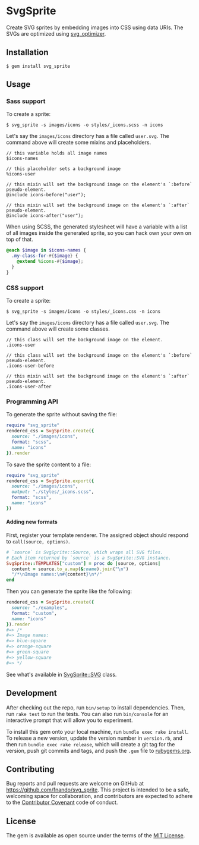 # SvgSprite

Create SVG sprites by embedding images into CSS using data URIs. The SVGs are optimized using [svg_optimizer](https://github.com/fnando/svg_optimizer).

## Installation

    $ gem install svg_sprite

## Usage

### Sass support

To create a sprite:

```
$ svg_sprite -s images/icons -o styles/_icons.scss -n icons
```

Let's say the `images/icons` directory has a file called `user.svg`. The command above will create some mixins and placeholders.

```
// this variable holds all image names
$icons-names

// this placeholder sets a background image
%icons-user

// this mixin will set the background image on the element's `:before` pseudo-element.
@include icons-before("user");

// this mixin will set the background image on the element's `:after` pseudo-element.
@include icons-after("user");
```

When using SCSS, the generated stylesheet will have a variable with a list of all images inside the generated sprite, so you can hack own your own on top of that.

```scss
@each $image in $icons-names {
  .my-class-for-#{$image} {
    @extend %icons-#{$image};
  }
}
```

### CSS support

To create a sprite:

```
$ svg_sprite -s images/icons -o styles/_icons.css -n icons
```

Let's say the `images/icons` directory has a file called `user.svg`. The command above will create some classes.

```
// this class will set the background image on the element.
.icons-user

// this class will set the background image on the element's `:before` pseudo-element.
.icons-user-before

// this mixin will set the background image on the element's `:after` pseudo-element.
.icons-user-after
```

### Programming API

To generate the sprite without saving the file:

```ruby
require "svg_sprite"
rendered_css = SvgSprite.create({
  source: "./images/icons",
  format: "scss",
  name: "icons"
}).render
```

To save the sprite content to a file:

```ruby
require "svg_sprite"
rendered_css = SvgSprite.export({
  source: "./images/icons",
  output: "./styles/_icons.scss",
  format: "scss",
  name: "icons"
})
```

#### Adding new formats

First, register your template renderer. The assigned object should respond to `call(source, options)`.

```ruby
# `source` is SvgSprite::Source, which wraps all SVG files.
# Each item returned by `source` is a SvgSprite::SVG instance.
SvgSprite::TEMPLATES["custom"] = proc do |source, options|
  content = source.to_a.map(&:name).join("\n")
  "/*\nImage names:\n#{content}\n*/"
end
```

Then you can generate the sprite like the following:

```ruby
rendered_css = SvgSprite.create({
  source: "./examples",
  format: "custom",
  name: "icons"
}).render
#=> /*
#=> Image names:
#=> blue-square
#=> orange-square
#=> green-square
#=> yellow-square
#=> */
```

See what's available in [SvgSprite::SVG](https://github.com/fnando/svg_sprite/blob/master/lib/svg_sprite/svg.rb) class.

## Development

After checking out the repo, run `bin/setup` to install dependencies. Then, run `rake test` to run the tests. You can also run `bin/console` for an interactive prompt that will allow you to experiment.

To install this gem onto your local machine, run `bundle exec rake install`. To release a new version, update the version number in `version.rb`, and then run `bundle exec rake release`, which will create a git tag for the version, push git commits and tags, and push the `.gem` file to [rubygems.org](https://rubygems.org).

## Contributing

Bug reports and pull requests are welcome on GitHub at https://github.com/fnando/svg_sprite. This project is intended to be a safe, welcoming space for collaboration, and contributors are expected to adhere to the [Contributor Covenant](http://contributor-covenant.org) code of conduct.


## License

The gem is available as open source under the terms of the [MIT License](http://opensource.org/licenses/MIT).

